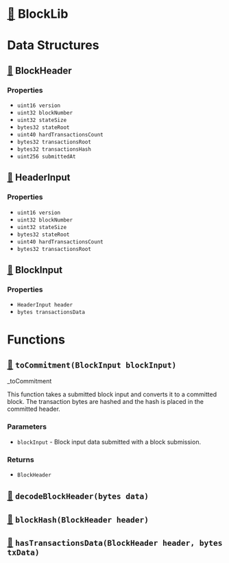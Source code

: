 # [🔗](/contracts/lib/BlockLib.sol#L5) BlockLib
# Data Structures
## [🔗](/contracts/lib/BlockLib.sol#L8) BlockHeader
### Properties
- `uint16 version`
- `uint32 blockNumber`
- `uint32 stateSize`
- `bytes32 stateRoot`
- `uint40 hardTransactionsCount`
- `bytes32 transactionsRoot`
- `bytes32 transactionsHash`
- `uint256 submittedAt`
## [🔗](/contracts/lib/BlockLib.sol#L19) HeaderInput
### Properties
- `uint16 version`
- `uint32 blockNumber`
- `uint32 stateSize`
- `bytes32 stateRoot`
- `uint40 hardTransactionsCount`
- `bytes32 transactionsRoot`
## [🔗](/contracts/lib/BlockLib.sol#L28) BlockInput
### Properties
- `HeaderInput header`
- `bytes transactionsData`
# Functions
## [🔗](/contracts/lib/BlockLib.sol#L39) `toCommitment(BlockInput blockInput)`

_toCommitment

This function takes a submitted block input and converts it to a committed block. The transaction bytes are hashed and the hash is placed in the committed header.




### Parameters
* `blockInput` - Block input data submitted with a block submission.
### Returns
* `BlockHeader`

## [🔗](/contracts/lib/BlockLib.sol#L61) `decodeBlockHeader(bytes data)`

## [🔗](/contracts/lib/BlockLib.sol#L67) `blockHash(BlockHeader header)`

## [🔗](/contracts/lib/BlockLib.sol#L73) `hasTransactionsData(BlockHeader header, bytes txData)`

